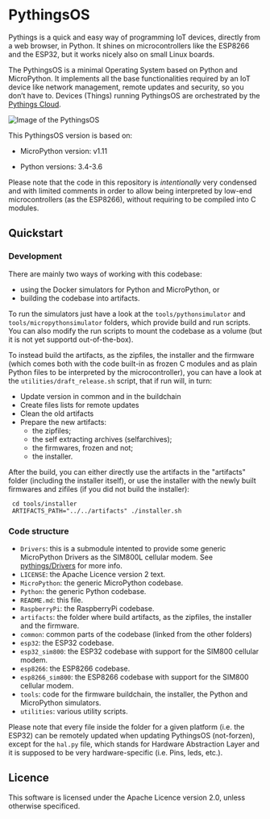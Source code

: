 # PythingsOS

Pythings is a quick and easy way of programming IoT devices, directly from a web browser, in Python. It shines on microcontrollers like the ESP8266 and the ESP32, but it works nicely also on small Linux boards.

The PythingsOS is a minimal Operating System based on Python and MicroPython. It implements all the base functionalities required by an IoT device like network management, remote updates and security, so you don’t have to. Devices (Things) running PythingsOS are orchestrated by the [Pythings Cloud](https://pythings.io).

![Image of the PythingsOS](https://pythings.io/static/img/custom/PythingsOS.png)

This PythingsOS version is based on:

 - MicroPython version: v1.11

 - Python versions: 3.4-3.6

Please note that the code in this repository is *intentionally* very condensed and with limited comments in order to allow being interpreted by low-end microcontrollers (as the ESP8266), without requiring to be compiled into C modules.


## Quickstart



### Development

There are mainly two ways of working with this codebase:

- using the Docker simulators for Python and MicroPython, or
- building the codebase into artifacts.

To run the simulators just have a look at the `tools/pythonsimulator` and `tools/micropythonsimulator` folders, which provide build and run scripts. You can also modify the run scripts to mount the codebase as a volume (but it is not yet supportd out-of-the-box).

To instead build the artifacts, as the zipfiles, the installer and the firmware (which comes both with the code built-in as frozen C modules and as plain Python files to be interpreted by the microcontroller), you can have a look at the `utilities/draft_release.sh` script, that if run will, in turn:

- Update version in common and in the buildchain
- Create files lists for remote updates
- Clean the old artifacts
- Prepare the new artifacts:
  - the zipfiles;
  - the self extracting archives (selfarchives);
  - the firmwares, frozen and not;
  - the installer.

After the build, you can either directly use the artifacts in the "artifacts" folder (including the installer itself), or use the installer with the newly built firmwares and zifiles (if you did not build the installer):

     cd tools/installer
     ARTIFACTS_PATH="../../artifacts" ./installer.sh


### Code structure


- `Drivers`: this is a submodule intented to provide some generic MicroPython Drivers as the SIM800L cellular modem. See [pythings/Drivers](https://github.com/pythings/Drivers) for more info.
- `LICENSE`: the Apache Licence version 2 text.
- `MicroPython`: the generic MicroPython codebase.
- `Python`: the generic Python codebase.
- `README.md`: this file.
- `RaspberryPi`: the RaspberryPi codebase.
- `artifacts`: the folder where build artifacts, as the zipfiles, the installer and the firmware.
- `common`: common parts of the codebase (linked from the other folders)
- `esp32`: the ESP32 codebase.
- `esp32_sim800`: the ESP32 codebase with support for the SIM800 cellular modem.
- `esp8266`: the ESP8266 codebase.
- `esp8266_sim800`: the ESP8266 codebase with support for the SIM800 cellular modem.
- `tools`: code for the firmware buildchain, the installer, the Python and MicroPython simulators.
- `utilities`: various utility scripts.

Please note that every file inside the folder for a given platform (i.e. the ESP32) can be remotely updated when updating PythingsOS (not-forzen), except for the `hal.py` file, which stands for Hardware Abstraction Layer and it is supposed to be very hardware-specific (i.e. Pins, leds, etc.).



## Licence


This software is licensed under the Apache Licence version 2.0, unless otherwise specificed.

